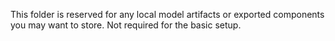This folder is reserved for any local model artifacts or exported components you may want to store. Not required for the basic setup.

